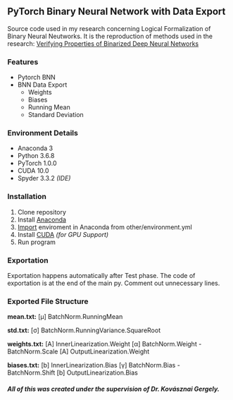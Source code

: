 ## PyTorch Binary Neural Network with Data Export

Source code used in my research concerning Logical Formalization of Binary Neural Neutworks. It is the reproduction of methods used in the research: [Verifying Properties of Binarized Deep Neural Networks
](https://arxiv.org/abs/1709.06662)

### Features
 - Pytorch BNN
 - BNN Data Export
	 - Weights
	 - Biases
	 - Running Mean
	 - Standard Deviation
	 
### Environment Details
 - Anaconda 3
 - Python 3.6.8
 - PyTorch 1.0.0
 - CUDA 10.0
 - Spyder 3.3.2 *(IDE)*

### Installation
 1. Clone repository
 2. Install [Anaconda](https://www.anaconda.com)
 3. [Import](https://docs.conda.io/projects/conda/en/latest/user-guide/tasks/manage-environments.html#creating-an-environment-from-an-environment-yml-file) enviroment in Anaconda from other/environment.yml
 4. Install [CUDA](https://developer.nvidia.com/cuda-10.0-download-archive) *(for GPU Support)*
 5. Run program

### Exportation
Exportation happens automatically after Test phase.
The code of exportation is at the end of the main py. 
Comment out unnecessary lines.

### Exported File Structure
**mean.txt:**
[µ] BatchNorm.RunningMean

**std.txt:**
[σ] BatchNorm.RunningVariance.SquareRoot

**weights.txt:**
[A] InnerLinearization.Weight
[α] BatchNorm.Weight - BatchNorm.Scale
[A] OutputLinearization.Weight

**biases.txt:**
[b] InnerLinearization.Bias
[γ]	BatchNorm.Bias - BatchNorm.Shift
[b] OutputLinearization.Bias


#### *All of this was created under the supervision of Dr. Kovásznai Gergely.*
